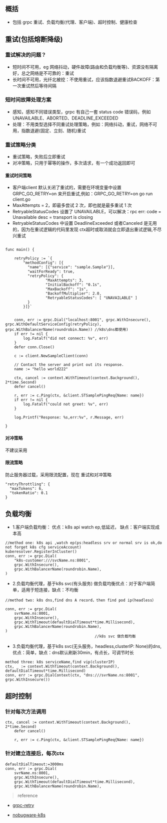 ## 概括

 * 包括 grpc 重试、负载均衡(代理、客户端)、超时控制、健康检查
## 重试(包括熔断降级)
 

### 重试解决的问题？
* 短时间不可用，eg 网络抖动，硬件故障(路由和负载均衡等)、资源没有隔离好，总之网络是不可靠的：重试
* 长时间不可用，光纤北被挖：不使用重试，应该指数退避重试BACKOFF：第一次重试然后等待间隔

### 短时间故障处理方案
* 感知，感知不同错误类型，grpc 有自己一套 status code 错误码，例如 UNAVAILABLE、ABORTED、DEADLINE_EXCEEDED
* 处理：不用类型选择不同重试处理策略，例如：网络抖动，重试，网络不可用，指数退避(固定、立刻、随机)重试

### 重试策略分类
* 重试策略，失败后立即重试
* 对冲策略，只用于幂等的操作，多次请求，有一个成功返回即可


#### 重试时间策略
* 客户端client 默认关闭了重试的，需要在环境变量中设置 GRPC_GO_RETRY=on 来开启重试,例如：GRPC_GO_RETRY=on go run client.go
* MaxAttempts = 2，即最多尝试 2 次，即也就是最多重试 1 次
* RetryableStatusCodes 设置了 UNAVAILABLE，可以解决：rpc err: code = Unavailable desc = transport is closing
* RetryableStatusCodes 中设置 DeadlineExceeded 或者Canceled 是无用的，因为在重试逻辑的代码里发现 ctx超时或取消就会立即退出重试逻辑,不尽兴重试

~~~

func main() {

	retryPolicy := `{
        "methodConfig": [{
          "name": [{"service": "sample.Sample"}],
          "waitForReady": true,
          "retryPolicy": {
                  "MaxAttempts": 3,
                  "InitialBackoff": "0.1s",
                  "MaxBackoff": "1s",
                  "BackoffMultiplier": 2.0,
                  "RetryableStatusCodes": [ "UNAVAILABLE" ]
          }
        }]}`

	
	conn, err := grpc.Dial("localhost:8001", grpc.WithInsecure(), grpc.WithDefaultServiceConfig(retryPolicy), grpc.WithBalancerName(roundrobin.Name)) //k8s\dns都使用)
	if err != nil {
		log.Fatalf("did not connect: %v", err)
	}
	defer conn.Close()

	c := client.NewSampleClient(conn)

	// Contact the server and print out its response.
	name := "hello world222"

	ctx, cancel := context.WithTimeout(context.Background(), 2*time.Second)
	defer cancel()

	r, err := c.Ping(ctx, &client.STSamplePingReq{Name: name})
	if err != nil {
		log.Fatalf("could not greet: %v", err)
	}

	log.Printf("Response: %s,err:%v", r.Message, err)

}
~~~


#### 对冲策略
不建议采用


#### 限流策略
防止服务器过载，采用限流配置，现在 重试和对冲策略
~~~
"retryThrottling": {
  "maxTokens": 6,
  "tokenRatio": 0.1
}
~~~


## 负载均衡

* 1.客户端负载均衡： 优点：k8s api watch ep,低延迟， 缺点：客户端实现成本高

~~~
//method one: k8s api ,watch ep(ps:headless srv or normal srv is ok,do not forget k8s cfg serviceAccount)
kuberesolver.RegisterInCluster()
conn, err := grpc.Dial(
	"k8s-customer:///svcName.ns:8001",
	grpc.WithInsecure(),
	grpc.WithBalancerName(roundrobin.Name),
)
~~~
* 2.负载均衡代理，基于k8s svc(有头服务) 做负载均衡优点：对于客户端简单，适用于短连接，缺点：不均衡
~~~
//method two: k8s dns,find dns A record，then find pod ip(headless）

conn, err := grpc.Dial(
	svrName.ns:8001,
	grpc.WithInsecure(),
	grpc.WithTimeout(defaultDialTimeout*time.Millisecond),
	grpc.WithBalancerName(roundrobin.Name),
)
                                        //k8s svc 做负载均衡
~~~~

* 3.负载均衡代理，基于k8s svc(无头服务，headless,clusterIP: None)的dns,优点：简单，缺点：dns默认刷新30min，有点长，可调节时长

~~~
method three: k8s serviceName,find vip(clusterIP)
ctx, _ := context.WithTimeout(context.Background(), defaultDialTimeout*time.Millisecond)
conn, err := grpc.DialContext(ctx, "dns:///svrName.ns:8001", grpc.WithInsecure())

~~~


## 超时控制

### 针对每次方法调用

~~~
ctx, cancel := context.WithTimeout(context.Background(), 2*time.Second)
	defer cancel()

	r, err := c.Ping(ctx, &client.STSamplePingReq{Name: name})
~~~

### 针对建立连接后，每次ctx 
~~~
defaultDialTimeout:=3000ms
conn, err := grpc.Dial(
	svrName.ns:8001,
	grpc.WithInsecure(),
	grpc.WithTimeout(defaultDialTimeout*time.Millisecond),
	grpc.WithBalancerName(roundrobin.Name),
~~~



> reference
 * [grpc-retry](https://github.com/grpc/grpc-go/tree/master/examples/features/retry)

 * [nobugware-k8s](https://blog.nobugware.com/post/2019/kubernetes_mesh_network_load_balancing_grpc_services/
)
